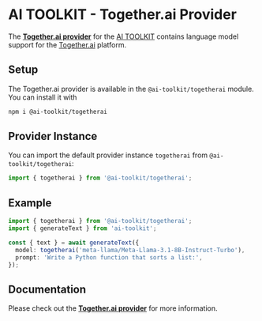 # AI TOOLKIT - Together.ai Provider

The **[Together.ai provider](https://sdk.khulnasoft.com/providers/ai-toolkit-providers/togetherai)** for the [AI TOOLKIT](https://sdk.khulnasoft.com/docs) contains language model support for the [Together.ai](https://together.ai) platform.

## Setup

The Together.ai provider is available in the `@ai-toolkit/togetherai` module. You can install it with

```bash
npm i @ai-toolkit/togetherai
```

## Provider Instance

You can import the default provider instance `togetherai` from `@ai-toolkit/togetherai`:

```ts
import { togetherai } from '@ai-toolkit/togetherai';
```

## Example

```ts
import { togetherai } from '@ai-toolkit/togetherai';
import { generateText } from 'ai-toolkit';

const { text } = await generateText({
  model: togetherai('meta-llama/Meta-Llama-3.1-8B-Instruct-Turbo'),
  prompt: 'Write a Python function that sorts a list:',
});
```

## Documentation

Please check out the **[Together.ai provider](https://sdk.khulnasoft.com/providers/ai-toolkit-providers/togetherai)** for more information.

